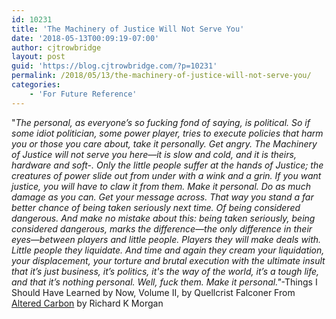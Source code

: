 ```yaml
---
id: 10231
title: 'The Machinery of Justice Will Not Serve You'
date: '2018-05-13T00:09:19-07:00'
author: cjtrowbridge
layout: post
guid: 'https://blog.cjtrowbridge.com/?p=10231'
permalink: /2018/05/13/the-machinery-of-justice-will-not-serve-you/
categories:
    - 'For Future Reference'
---
```


"*The personal, as everyone’s so fucking fond of saying, is political. So if some idiot politician, some power player, tries to execute policies that harm you or those you care about, take it personally. Get angry. The Machinery of Justice will not serve you here—it is slow and cold, and it is theirs, hardware and soft-. Only the little people suffer at the hands of Justice; the creatures of power slide out from under with a wink and a grin. If you want justice, you will have to claw it from them. Make it personal. Do as much damage as you can. Get your message across. That way you stand a far better chance of being taken seriously next time. Of being considered dangerous. And make no mistake about this: being taken seriously, being considered dangerous, marks the difference—the only difference in their eyes—between players and little people. Players they will make deals with. Little people they liquidate. And time and again they cream your liquidation, your displacement, your torture and brutal execution with the ultimate insult that it’s just business, it’s politics, it's the way of the world, it’s a tough life, and that it’s nothing personal. Well, fuck them. Make it personal."*-Things I Should Have Learned by Now, Volume II, by Quellcrist Falconer From [Altered Carbon](https://blog.cjtrowbridge.com/2018/03/25/altered-carbon-by-richard-k-morgan/) by Richard K Morgan